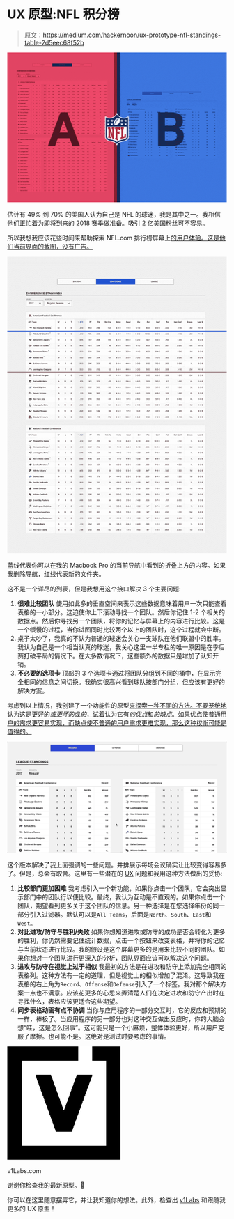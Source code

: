 # UX 原型:NFL 积分榜

> 原文：<https://medium.com/hackernoon/ux-prototype-nfl-standings-table-2d5eec68f52b>

![](img/d4fc73065b635ba2ba7ed56b24f128b4.png)

估计有 49% 到 70% 的美国人认为自己是 NFL 的球迷，我是其中之一。我相信他们正忙着为即将到来的 2018 赛季做准备。吸引 2 亿美国粉丝可不容易。

所以我想我应该花些时间来帮助探索 NFL.com 排行榜屏幕上[的用户体验。这是他们当前界面的截图，没有广告。](https://www.nfl.com/standings)

![](img/fdc0d31b2a81fc2c35c836560f67d15b.png)

蓝线代表你可以在我的 Macbook Pro 的当前导航中看到的折叠上方的内容。如果我删除导航，红线代表新的文件夹。

这不是一个详尽的列表，但是我想用这个接口解决 3 个主要问题:

1.  **很难比较团队**
    使用如此多的垂直空间来表示这些数据意味着用户一次只能查看表格的一小部分。这迫使你上下滚动寻找一个团队。然后你记住 1-2 个相关的数据点。然后你寻找另一个团队，将你的记忆与屏幕上的内容进行比较。这是一个缓慢的过程，当你试图同时比较两个以上的团队时，这个过程就会中断。
2.  桌子太吵了，我真的不认为普通的球迷会关心一支球队在他们联盟中的胜率。我认为自己是一个相当认真的球迷，我关心这里一半专栏的唯一原因是在季后赛打破平局的情况下。在大多数情况下，这些额外的数据只是增加了认知开销。
3.  **不必要的选项卡** 顶部的 3 个选项卡通过将团队分组到不同的桶中，在显示完全相同的信息之间切换。我确实很高兴看到球队按部门分组，但应该有更好的解决方案。

考虑到以上情况，我创建了一个功能性的原型[来探索一种不同的方法。不要笼统地认为这是更好的*或更坏的*或*的*，试着认为它有*的优点*和*的缺点*。如果优点使普通用户的需求更容易实现，而缺点使不普通的用户需求更难实现，那么这种权衡可能是值得的。](https://hackernoon.com/tagged/prototype)

![](img/ce909625e44b706c293c7e20507bb2b8.png)

这个版本解决了我上面强调的一些问题。并排展示每场会议确实让比较变得容易多了。但是，总会有取舍。这里有一些潜在的 [UX](https://hackernoon.com/tagged/ux) 问题和我用这种方法做出的妥协:

1.  **比较部门更加困难**
    我考虑引入一个新功能，如果你点击一个团队，它会突出显示部门中的团队行以便比较。最终，我认为互动是不直观的。如果你点击一个团队，期望看到更多关于这个团队的信息。另一种选择是在您选择年份的同一部分引入过滤器。默认可以是`All Teams`，后面是`North`、`South`、`East`和`West`。
2.  **对比进攻/防守与胜利/失败**
    如果你想知道进攻或防守的成功是否会转化为更多的胜利，你仍然需要记住统计数据，点击一个按钮来改变表格，并将你的记忆与当前状态进行比较。我的假设是这个屏幕更多的是用来比较不同的团队。如果你想对一个团队进行更深入的分析，团队界面应该可以解决这个问题。
3.  **进攻与防守在视觉上过于相似**
    我最初的方法是在进攻和防守上添加完全相同的表格列。这种方法有一定的道理，但是视觉上的相似增加了混淆。这导致我在表格的右上角为`Record`、`Offense`和`Defense`引入了一个标签。我对那个解决方案一点也不满意。应该花更多的心思来弄清楚人们在决定进攻和防守产出时在寻找什么，表格应该更适合这些期望。
4.  **同步表格动画有点不协调**
    当你与应用程序的一部分交互时，它的反应和预期的一样，棒极了。当应用程序的另一部分也对这种交互做出反应时，你的大脑会想“哇，这是怎么回事”。这可能只是一个小麻烦，整体体验更好，所以用户克服了摩擦。也可能不是。这绝对是测试时要考虑的事情。

![](img/0766884628f5a2e657adce8d01a96d56.png)

v1Labs.com

谢谢你检查我的最新原型。🏈

你可以在这里随意摆弄它，并让我知道你的想法。此外，检查出 [v1Labs](https://v1labs.com) 和跟随我更多的 UX 原型！